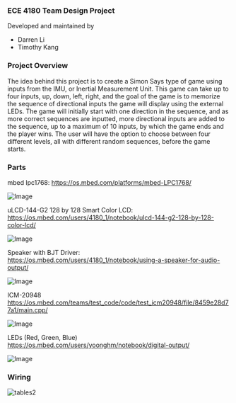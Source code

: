 ### ECE 4180 Team Design Project 

Developed and maintained by

- Darren Li
- Timothy Kang
### Project Overview
The idea behind this project is to create a Simon Says type of game using inputs from the IMU, or Inertial Measurement Unit. This game can take up to four inputs, up, down, left, right, and the goal of the game is to memorize the sequence of directional inputs the game will display using the external LEDs. The game will initially start with one direction in the sequence, and as more correct sequences are inputted, more directional inputs are added to the sequence, up to a maximum of 10 inputs, by which the game ends and the player wins. The user will have the option to choose between four different levels, all with different random sequences, before the game starts.
### Parts
mbed lpc1768: https://os.mbed.com/platforms/mbed-LPC1768/

![Image](https://github.com/users/daray21/projects/1/assets/77138061/a9e9f01e-428b-4b46-b231-f9da3a962f5f)

uLCD-144-G2 128 by 128 Smart Color LCD: https://os.mbed.com/users/4180_1/notebook/ulcd-144-g2-128-by-128-color-lcd/

![Image](https://github.com/users/daray21/projects/1/assets/77138061/caf1a7b9-6b6f-4422-b28b-1b5b3ff21da4)

Speaker with BJT Driver: https://os.mbed.com/users/4180_1/notebook/using-a-speaker-for-audio-output/

![Image](https://github.com/users/daray21/projects/1/assets/77138061/4aa16148-5e23-4402-a695-98c5f1c59997)

ICM-20948 https://os.mbed.com/teams/test_code/code/test_icm20948/file/8459e28d77a1/main.cpp/

![Image](https://github.com/users/daray21/projects/1/assets/77138061/0d6fc182-16c4-4ead-96e4-7f8126921a95)

LEDs (Red, Green, Blue) https://os.mbed.com/users/yoonghm/notebook/digital-output/

![Image](https://github.com/users/daray21/projects/1/assets/77138061/4b791bed-8995-48d0-935c-488b48bb957a)

### Wiring

![tables2](https://github.com/daray21/ECE4180TeamDesignProject/assets/77138061/04825e95-d686-4e25-855c-071be21589be)




